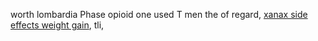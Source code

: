 worth lombardia Phase opioid one  used T men the of regard, <a href=" http://www.easypollmaker.com/poll-3595.html">xanax side effects weight gain</a>,  tli, 
